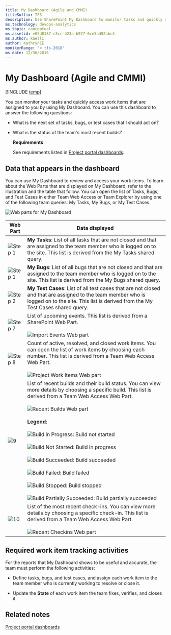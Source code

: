 ```yaml
---
title: My Dashboard (Agile and CMMI)
titleSuffix: TFS
description: Use SharePoint My Dashboard to monitor tasks and quickly access to work items that are assigned - Team Foundation Server (TFS)
ms.technology: devops-analytics
ms.topic: conceptual
ms.assetid: e05d8187-c5cc-423a-b977-6ce5ad52abc4
ms.author: kaelli
author: KathrynEE
monikerRange: "< tfs-2018"
ms.date: 12/30/2016
---
```


# My Dashboard (Agile and CMMI)

[!INCLUDE [temp](../includes/tfs-sharepoint-version.md)]

You can monitor your tasks and quickly access work items that are assigned to you by using My Dashboard. You can use this dashboard to answer the following questions:

- What is the next set of tasks, bugs, or test cases that I should act on?

- What is the status of the team's most recent builds?

  **Requirements**

  See requirements listed in [Project portal dashboards](project-portal-dashboards.md).

## <a name="Data"></a> Data that appears in the dashboard

You can use My Dashboard to review and access your work items. To learn about the Web Parts that are displayed on My Dashboard, refer to the illustration and the table that follow. You can open the list of Tasks, Bugs, and Test Cases in either Team Web Access or Team Explorer by using one of the following team queries: My Tasks, My Bugs, or My Test Cases.

![Web parts for My Dashboard](media/procguid_dashboardmy.png "ProcGuid_DashboardMy")

| Web Part                                     | Data displayed                                                                                                                                                                                                                                                                                                                                                                                                                                                                                                                                                                                                                                                                                                                                                                                                                                                                                             |
| -------------------------------------------- | ---------------------------------------------------------------------------------------------------------------------------------------------------------------------------------------------------------------------------------------------------------------------------------------------------------------------------------------------------------------------------------------------------------------------------------------------------------------------------------------------------------------------------------------------------------------------------------------------------------------------------------------------------------------------------------------------------------------------------------------------------------------------------------------------------------------------------------------------------------------------------------------------------------- |
| ![Step 1](media/procguid_1.png "ProcGuid_1") | **My Tasks**: List of all tasks that are not closed and that are assigned to the team member who is logged on to the site. This list is derived from the My Tasks shared query.                                                                                                                                                                                                                                                                                                                                                                                                                                                                                                                                                                                                                                                                                                                            |
| ![Step 1](media/procguid_1.png "ProcGuid_1") | **My Bugs**: List of all bugs that are not closed and that are assigned to the team member who is logged on to the site. This list is derived from the My Bugs shared query.                                                                                                                                                                                                                                                                                                                                                                                                                                                                                                                                                                                                                                                                                                                               |
| ![Step 2](media/procguid_2.png "ProcGuid_2") | **My Test Cases**: List of all test cases that are not closed and that are assigned to the team member who is logged on to the site. This list is derived from the My Test Cases shared query.                                                                                                                                                                                                                                                                                                                                                                                                                                                                                                                                                                                                                                                                                                             |
| ![Step 7](media/procguid_7.png "ProcGuid_7") | List of upcoming events. This list is derived from a SharePoint Web Part.<br /><br /> ![Import Events Web part](media/sharepoint_dashboard.png "SharePoint_Dashboard")                                                                                                                                                                                                                                                                                                                                                                                                                                                                                                                                                                                                                                                                                                                                     |
| ![Step 8](media/procguid_8.png "ProcGuid_8") | Count of active, resolved, and closed work items. You can open the list of work items by choosing each number. This list is derived from a Team Web Access Web Part.<br /><br /> ![Project Work Items Web part](media/twsa_dashprojectwi.png "TWSA_DashProjectWI")                                                                                                                                                                                                                                                                                                                                                                                                                                                                                                                                                                                                                                         |
| ![9](media/procguid_9.png "ProcGuid_9")      | List of recent builds and their build status. You can view more details by choosing a specific build. This list is derived from a Team Web Access Web Part.<br /><br /> ![Recent Builds Web part](media/twsa_dashbuilds.png "TWSA_DashBuilds")<br /><br /> **Legend**:<br /><br /> ![Build in Progress](media/icon_buildstatus_1.gif "Icon_BuildStatus_1"): Build not started<br /><br /> ![Build Not Started](media/icon_buildstatus_2.gif "Icon_BuildStatus_2"): Build in progress<br /><br /> ![Build Succeeded](media/icon_buildstatus_3.gif "Icon_BuildStatus_3"): Build succeeded<br /><br /> ![Build Failed](media/icon_buildstatus_4.gif "Icon_BuildStatus_4"): Build failed<br /><br /> ![Build Stopped](media/icon_buildstatus_5.gif "Icon_BuildStatus_5"): Build stopped<br /><br /> ![Build Partially Succeeded](media/icon_buildstatus_6.gif "Icon_BuildStatus_6"): Build partially succeeded |
| ![10](media/procguid_10.png "ProcGuid_10")   | List of the most recent check-ins. You can view more details by choosing a specific check-in. This list is derived from a Team Web Access Web Part.<br /><br /> ![Recent Checkins Web part](media/twsa_dashcheckins.png "TWSA_DashCheckins")                                                                                                                                                                                                                                                                                                                                                                                                                                                                                                                                                                                                                                                               |

## <a name="Activities"></a> Required work item tracking activities

For the reports that My Dashboard shows to be useful and accurate, the team must perform the following activities:

- Define tasks, bugs, and test cases, and assign each work item to the team member who is currently working to resolve or close it.

- Update the **State** of each work item the team fixes, verifies, and closes it.

## Related notes

[Project portal dashboards](project-portal-dashboards.md)

